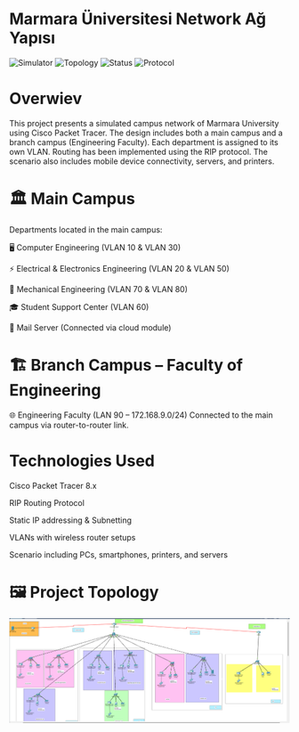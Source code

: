 # Marmara Üniversitesi Network Ağ Yapısı
![Simulator](https://img.shields.io/badge/simulator-Cisco%20Packet%20Tracer-blue)
![Topology](https://img.shields.io/badge/topology-Star--Hybrid-orange)
![Status](https://img.shields.io/badge/status-Completed-brightgreen)
![Protocol](https://img.shields.io/badge/protocol-RIP-yellow)
#  Overwiev
This project presents a simulated campus network of Marmara University using Cisco Packet Tracer. The design includes both a main campus and a branch campus (Engineering Faculty). Each department is assigned to its own VLAN. Routing has been implemented using the RIP protocol. The scenario also includes mobile device connectivity, servers, and printers.
# 🏛️ Main Campus
Departments located in the main campus:

🖥️ Computer Engineering (VLAN 10 & VLAN 30)

⚡ Electrical & Electronics Engineering (VLAN 20 & VLAN 50)

🔧 Mechanical Engineering (VLAN 70 & VLAN 80)

🎓 Student Support Center (VLAN 60)

📧 Mail Server (Connected via cloud module)
# 🏗️ Branch Campus – Faculty of Engineering
🌐 Engineering Faculty (LAN 90 – 172.168.9.0/24)
Connected to the main campus via router-to-router link.
# Technologies Used
Cisco Packet Tracer 8.x

RIP Routing Protocol

Static IP addressing & Subnetting

VLANs with wireless router setups

Scenario including PCs, smartphones, printers, and servers
# 🖼️ Project Topology
![proje görseli](proje.png)

